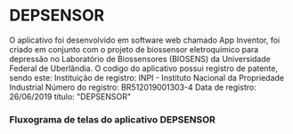 # DEPSENSOR


  O aplicativo foi desenvolvido em software web chamado App Inventor, foi criado em conjunto com o projeto de biossensor eletroquimico para depressão no Laboratório de Biossensores (BIOSENS) da Universidade Federal de Uberlândia. 
  O codigo do aplicativo possui registro de patente, sendo este:
Instituição de registro: INPI - Instituto Nacional da Propriedade Industrial
Número do registro: BR512019001303-4
Data de registro: 26/06/2019
título: "DEPSENSOR" 


### Fluxograma de telas do aplicativo DEPSENSOR


